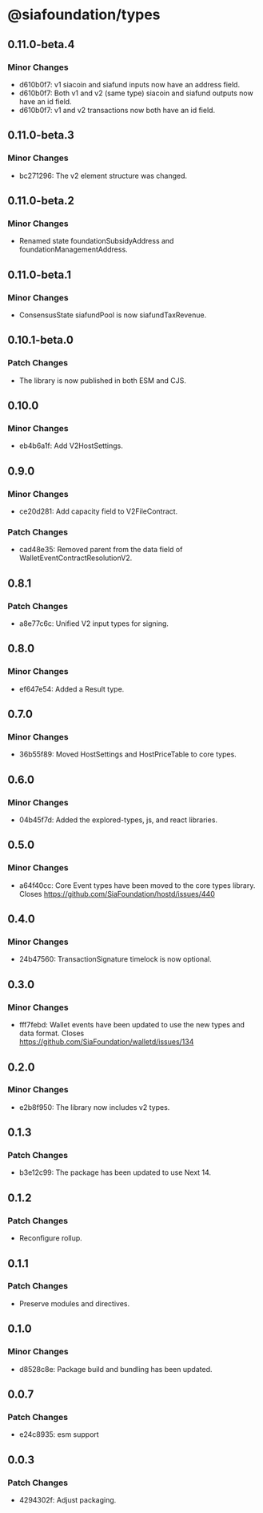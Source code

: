 # @siafoundation/types

## 0.11.0-beta.4

### Minor Changes

- d610b0f7: v1 siacoin and siafund inputs now have an address field.
- d610b0f7: Both v1 and v2 (same type) siacoin and siafund outputs now have an id field.
- d610b0f7: v1 and v2 transactions now both have an id field.

## 0.11.0-beta.3

### Minor Changes

- bc271296: The v2 element structure was changed.

## 0.11.0-beta.2

### Minor Changes

- Renamed state foundationSubsidyAddress and foundationManagementAddress.

## 0.11.0-beta.1

### Minor Changes

- ConsensusState siafundPool is now siafundTaxRevenue.

## 0.10.1-beta.0

### Patch Changes

- The library is now published in both ESM and CJS.

## 0.10.0

### Minor Changes

- eb4b6a1f: Add V2HostSettings.

## 0.9.0

### Minor Changes

- ce20d281: Add capacity field to V2FileContract.

### Patch Changes

- cad48e35: Removed parent from the data field of WalletEventContractResolutionV2.

## 0.8.1

### Patch Changes

- a8e77c6c: Unified V2 input types for signing.

## 0.8.0

### Minor Changes

- ef647e54: Added a Result type.

## 0.7.0

### Minor Changes

- 36b55f89: Moved HostSettings and HostPriceTable to core types.

## 0.6.0

### Minor Changes

- 04b45f7d: Added the explored-types, js, and react libraries.

## 0.5.0

### Minor Changes

- a64f40cc: Core Event types have been moved to the core types library. Closes https://github.com/SiaFoundation/hostd/issues/440

## 0.4.0

### Minor Changes

- 24b47560: TransactionSignature timelock is now optional.

## 0.3.0

### Minor Changes

- fff7febd: Wallet events have been updated to use the new types and data format. Closes https://github.com/SiaFoundation/walletd/issues/134

## 0.2.0

### Minor Changes

- e2b8f950: The library now includes v2 types.

## 0.1.3

### Patch Changes

- b3e12c99: The package has been updated to use Next 14.

## 0.1.2

### Patch Changes

- Reconfigure rollup.

## 0.1.1

### Patch Changes

- Preserve modules and directives.

## 0.1.0

### Minor Changes

- d8528c8e: Package build and bundling has been updated.

## 0.0.7

### Patch Changes

- e24c8935: esm support

## 0.0.3

### Patch Changes

- 4294302f: Adjust packaging.
